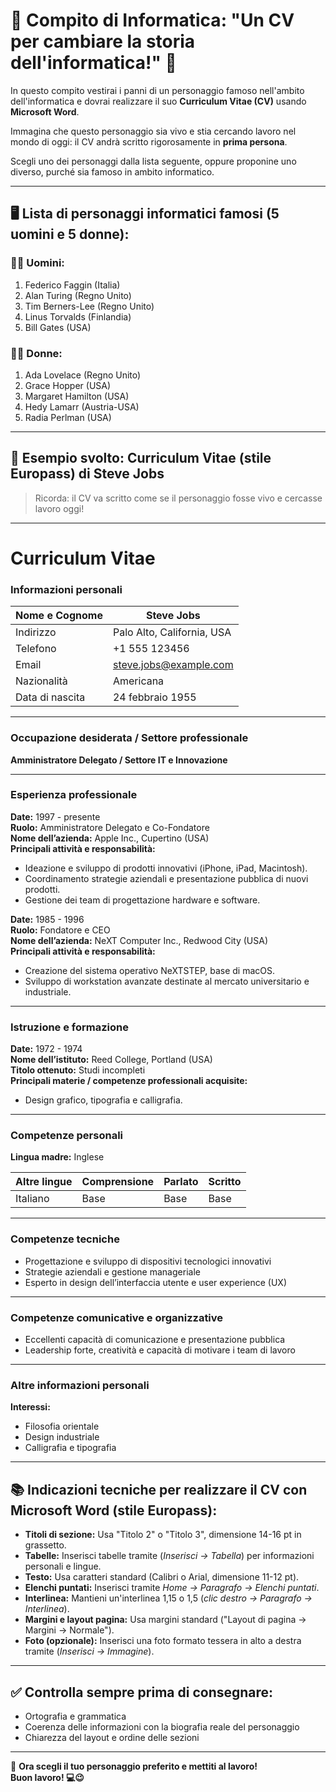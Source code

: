 # 🌟 **Compito di Informatica**: "Un CV per cambiare la storia dell'informatica!" 🚀

In questo compito vestirai i panni di un personaggio famoso nell'ambito dell'informatica e dovrai realizzare il suo **Curriculum Vitae (CV)** usando **Microsoft Word**.

Immagina che questo personaggio sia vivo e stia cercando lavoro nel mondo di oggi: il CV andrà scritto rigorosamente in **prima persona**.

Scegli uno dei personaggi dalla lista seguente, oppure proponine uno diverso, purché sia famoso in ambito informatico.

---

## 🖥️ Lista di personaggi informatici famosi (5 uomini e 5 donne):

### 👨‍💻 Uomini:

1. Federico Faggin (Italia)  
2. Alan Turing (Regno Unito)  
3. Tim Berners-Lee (Regno Unito)  
4. Linus Torvalds (Finlandia)  
5. Bill Gates (USA)

### 👩‍💻 Donne:

1. Ada Lovelace (Regno Unito)  
2. Grace Hopper (USA)  
3. Margaret Hamilton (USA)  
4. Hedy Lamarr (Austria-USA)  
5. Radia Perlman (USA)

---

## 📌 **Esempio svolto:** Curriculum Vitae (stile Europass) di Steve Jobs

> Ricorda: il CV va scritto come se il personaggio fosse vivo e cercasse lavoro oggi!

---

# **Curriculum Vitae**

### Informazioni personali

| Nome e Cognome   | Steve Jobs                       |
|------------------|----------------------------------|
| Indirizzo        | Palo Alto, California, USA       |
| Telefono         | +1 555 123456                    |
| Email            | steve.jobs@example.com           |
| Nazionalità      | Americana                        |
| Data di nascita  | 24 febbraio 1955                 |

---

### Occupazione desiderata / Settore professionale

**Amministratore Delegato / Settore IT e Innovazione**

---

### Esperienza professionale

**Date:** 1997 - presente  
**Ruolo:** Amministratore Delegato e Co-Fondatore  
**Nome dell’azienda:** Apple Inc., Cupertino (USA)  
**Principali attività e responsabilità:**  
- Ideazione e sviluppo di prodotti innovativi (iPhone, iPad, Macintosh).  
- Coordinamento strategie aziendali e presentazione pubblica di nuovi prodotti.  
- Gestione dei team di progettazione hardware e software.

**Date:** 1985 - 1996  
**Ruolo:** Fondatore e CEO  
**Nome dell’azienda:** NeXT Computer Inc., Redwood City (USA)  
**Principali attività e responsabilità:**  
- Creazione del sistema operativo NeXTSTEP, base di macOS.  
- Sviluppo di workstation avanzate destinate al mercato universitario e industriale.

---

### Istruzione e formazione

**Date:** 1972 - 1974  
**Nome dell’istituto:** Reed College, Portland (USA)  
**Titolo ottenuto:** Studi incompleti  
**Principali materie / competenze professionali acquisite:**  
- Design grafico, tipografia e calligrafia.

---

### Competenze personali

**Lingua madre:** Inglese

| Altre lingue | Comprensione | Parlato | Scritto |
|--------------|--------------|---------|---------|
| Italiano     | Base         | Base    | Base    |

---

### Competenze tecniche

- Progettazione e sviluppo di dispositivi tecnologici innovativi
- Strategie aziendali e gestione manageriale
- Esperto in design dell’interfaccia utente e user experience (UX)

---

### Competenze comunicative e organizzative

- Eccellenti capacità di comunicazione e presentazione pubblica
- Leadership forte, creatività e capacità di motivare i team di lavoro

---

### Altre informazioni personali

**Interessi:**  
- Filosofia orientale  
- Design industriale  
- Calligrafia e tipografia  

---

## 📚 Indicazioni tecniche per realizzare il CV con Microsoft Word (stile Europass):

- **Titoli di sezione:** Usa "Titolo 2" o "Titolo 3", dimensione 14-16 pt in grassetto.
- **Tabelle:** Inserisci tabelle tramite (*Inserisci → Tabella*) per informazioni personali e lingue.
- **Testo:** Usa caratteri standard (Calibri o Arial, dimensione 11-12 pt).
- **Elenchi puntati:** Inserisci tramite *Home → Paragrafo → Elenchi puntati*.
- **Interlinea:** Mantieni un'interlinea 1,15 o 1,5 (*clic destro → Paragrafo → Interlinea*).
- **Margini e layout pagina:** Usa margini standard ("Layout di pagina → Margini → Normale").
- **Foto (opzionale):** Inserisci una foto formato tessera in alto a destra tramite (*Inserisci → Immagine*).

---

## ✅ **Controlla sempre prima di consegnare:**

- Ortografia e grammatica
- Coerenza delle informazioni con la biografia reale del personaggio
- Chiarezza del layout e ordine delle sezioni

---

🎯 **Ora scegli il tuo personaggio preferito e mettiti al lavoro!**  
**Buon lavoro! 💻😉**